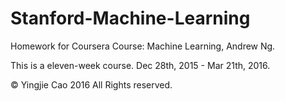 # Stanford-Machine-Learning

Homework for Coursera Course: Machine Learning, Andrew Ng.

This is a eleven-week course. Dec 28th, 2015 - Mar 21th, 2016.

© Yingjie Cao 2016 All Rights reserved.
